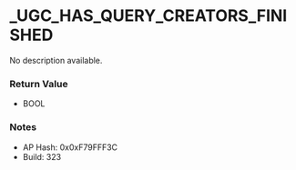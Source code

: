 # _UGC_HAS_QUERY_CREATORS_FINISHED

No description available.

### Return Value
* BOOL

### Notes
* AP Hash: 0x0xF79FFF3C
* Build: 323

